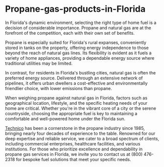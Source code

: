 # Propane-gas-products-in-Florida
In Florida's dynamic environment, selecting the right type of home fuel is a decision of considerable importance. Propane and natural gas are at the forefront of the competition, each with their own set of benefits.

Propane is especially suited for Florida's rural expanses, conveniently stored in tanks on the property, offering energy independence to those beyond the reach of natural gas lines. Its flexibility is evident as it fuels a variety of home appliances, providing a dependable energy source where traditional utilities may be limited.

In contrast, for residents in Florida's bustling cities, natural gas is often the preferred energy source. Delivered through an extensive network of pipelines, it offers urban dwellers a cost-effective and environmentally friendlier choice, with lower emissions than propane.

When weighing propane against natural gas in Florida, factors such as geographical location, lifestyle, and the specific heating needs of your home are critical. Whether you're in the vibrant core of a city or the serene countryside, choosing the appropriate fuel is key to maintaining a comfortable and well-powered home under the Florida sun.

<a href="https://www.technicofl.com/">Technico</a> has been a cornerstone in the propane industry since 1985, bringing nearly four decades of experience to the table. Renowned for our deep expertise and reliable service, we cater to a broad spectrum of clients, including commercial enterprises, healthcare facilities, and various institutions. For those who prioritize excellence and dependability in propane gas services in Florida, we invite you to contact us at (800) 476-2318 for bespoke fuel solutions that meet your specific needs.

